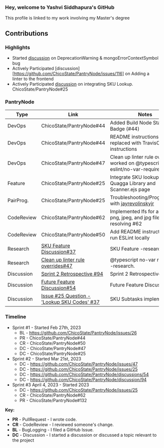 ### Hey, welcome to Yashvi Siddhapura's GitHub

This profile is linked to my work involving my Master's degree

## Contributions

### Highlights

* Started [discussion](https://github.com/ChicoState/PantryNode/issues/26) on DeprecationWarning & mongoErrorContextSymbol bug
* Actively Participated [discussion][https://github.com/ChicoState/PantryNode/issues/116] on Adding a linter to the frontend
* Actively Participated [discussion](https://github.com/ChicoState/PantryNode/discussions/37) on integrating SKU Lookup. ChicoState/PantryNode#25

### PantryNode

| Type       | Link                     | Notes                                      |
|------------|--------------------------|--------------------------------------------|
| DevOps     | ChicoState/PantryNode#44 | Added Build Node Status Badge (#44)              | 
| DevOps     | ChicoState/PantryNode#44 | README instructions - replaced with TravisCI instructions    | 
| DevOps     | ChicoState/PantryNode#47 | Clean up linter rule overrides, worked on  @typescript-eslint/no-var-requires   | 
| Feature    | ChicoState/PantryNode#25 | Integrate SKU lookup, adding Quagga Library and Scanner.ejs page                     | 
| PairProg.  | ChicoState/PantryNode#25 | Troubleshooting/Programming with [jayrevolinskyjr](https://github.com/jayrevolinskyjr)   |
| CodeReview | ChicoState/PantryNode#62 | Implemented lfs for all image png, jpeg, and jpg files resolving #62            |
| CodeReview | ChicoState/PantryNode#50 | Add README instructions to run ESLint locally      |
| Research   | [SKU Feature Discussion#37](https://github.com/ChicoState/PantryNode/discussions/37) | SKU Feature -research.                     |
| Research   | [Clean up linter rule overrides#47](https://github.com/ChicoState/PantryNode/issues/47)| @typescript no-var requires -research.    |            
| Discussion | [Sprint 2 Retrospective #94](https://github.com/ChicoState/PantryNode/discussions/94) | Sprint 2 Retrospective.                     |
| Discussion | [Future Feature Discussion#54](https://github.com/ChicoState/PantryNode/discussions/54) | Future Feature Discussion.                 |
| Discussion | [Issue #25 Question - 'Lookup SKU Codes' #37](https://github.com/ChicoState/PantryNode/discussions/37)| SKU Subtasks implementation |

### Timeline

* Sprint #1 - Started Feb 27th, 2023
  - BL -  https://github.com/ChicoState/PantryNode/issues/26
  - PR - ChicoState/PantryNode#44 
  - CR - ChicoState/PantryNode#50 
  - DC - ChicoState/PantryNode#47 
  - DC - ChicoState/PantryNode#25 
* Sprint #2 - Started Mar 21st, 2023
  - DC - https://github.com/ChicoState/PantryNode/issues/47
  - DC - https://github.com/ChicoState/PantryNode/issues/25
  - DC - https://github.com/ChicoState/PantryNode/discussions/54
  - DC - https://github.com/ChicoState/PantryNode/discussion/94
 * Sprint #3 April 4, 2023 - Started 2023
   - DC - https://github.com/ChicoState/PantryNode/issues/25
   - CR - ChicoState/PantryNode#62 
   - PR - ChicoState/PantryNode#132 
 

**Key:**

- **PR** - PullRequest - I wrote code.
- **CR** - CodeReview - I reviewed someone's change.
- **BL** - BugLogging - I filed a GitHub Issue.
- **DC** - Discussion - I started a discussion or discussed a topic relevant to the project




<!--
**ysiddhapura/ysiddhapura** is a ✨ _special_ ✨ repository because its `README.md` (this file) appears on your GitHub profile.

Here are some ideas to get you started:

- 🔭 I’m currently working on ...
- 🌱 I’m currently learning ...
- 👯 I’m looking to collaborate on ...
- 🤔 I’m looking for help with ...
- 💬 Ask me about ...
- 📫 How to reach me: ...
- 😄 Pronouns: ...
- ⚡ Fun fact: ...
-->
